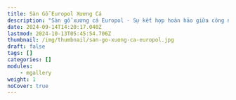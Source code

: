 ```yaml
---
title: Sàn Gỗ Europol Xương Cá
description: "Sàn gỗ xương cá Europol - Sự kết hợp hoàn hảo giữa công nghệ và thẩm mỹ. Chống cháy, chống trầy xước. Tạo không gian sang trọng, đẳng cấp Châu Âu. "
date: 2024-09-14T14:20:17.040Z
lastmod: 2024-10-13T05:45:54.706Z
thumbnail: /img/thumbnail/san-go-xuong-ca-europol.jpg
draft: false
tags: []
categories: []
modules:
    - mgallery
weight: 1
noCover: true
---
```

